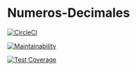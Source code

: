 # Numeros-Decimales

[![CircleCI](https://dl.circleci.com/status-badge/img/gh/Carla-Sofia-Centeleghe/Numeros-Decimales/tree/main.svg?style=svg)](https://dl.circleci.com/status-badge/redirect/gh/Carla-Sofia-Centeleghe/Numeros-Decimales/tree/main)

[![Maintainability](https://api.codeclimate.com/v1/badges/f9f5b0bace52148bbaee/maintainability)](https://codeclimate.com/github/Carla-Sofia-Centeleghe/Numeros-Decimales/maintainability)

[![Test Coverage](https://api.codeclimate.com/v1/badges/f9f5b0bace52148bbaee/test_coverage)](https://codeclimate.com/github/Carla-Sofia-Centeleghe/Numeros-Decimales/test_coverage)